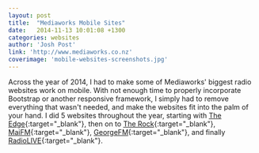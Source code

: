 ```yaml
---
layout: post
title:  "Mediaworks Mobile Sites"
date:   2014-11-13 10:01:08 +1300
categories: websites
author: 'Josh Post'
link: 'http://www.mediaworks.co.nz'
coverimage: 'mobile-websites-screenshots.jpg'
---
```


Across the year of 2014, I had to make some of Mediaworks' biggest radio websites work on mobile. With not enough time to properly incorporate Bootstrap or another responsive framework, I simply had to remove everything that wasn't needed, and make the websites fit into the palm of your hand. I did 5 websites throughout the year, starting with [The Edge]{:target="_blank"}, then on to [The Rock]{:target="_blank"}, [MaiFM]{:target="_blank"}, [GeorgeFM]{:target="_blank"}, and finally [RadioLIVE]{:target="_blank"}.

[GeorgeFM]: http://www.georgefm.co.nz
[The Rock]: http://www.therock.net.nz
[MaiFM]: http://www.maifm.co.nz
[The Edge]: http://www.theedge.co.nz
[RadioLIVE]: http://radiolive.co.nz
